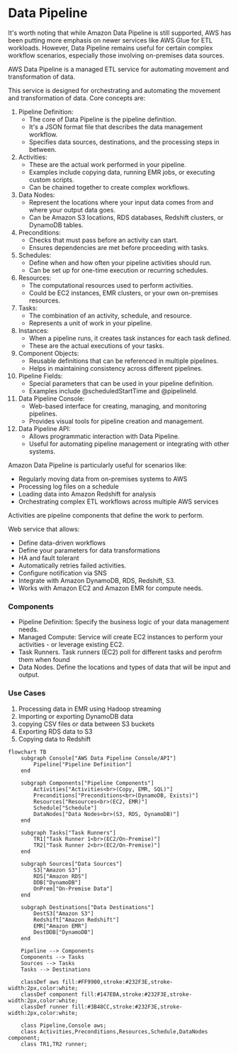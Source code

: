# Data Pipeline

It's worth noting that while Amazon Data Pipeline is still supported, AWS has been putting more emphasis on newer services like AWS Glue for ETL workloads. However, Data Pipeline remains useful for certain complex workflow scenarios, especially those involving on-premises data sources.



AWS Data Pipeline is a managed ETL service for automating movement and transformation of data.

This service is designed for orchestrating and automating the movement and transformation of data. Core concepts are:

1. Pipeline Definition:
   * The core of Data Pipeline is the pipeline definition.
   * It's a JSON format file that describes the data management workflow.
   * Specifies data sources, destinations, and the processing steps in between.
2. Activities:
   * These are the actual work performed in your pipeline.
   * Examples include copying data, running EMR jobs, or executing custom scripts.
   * Can be chained together to create complex workflows.
3. Data Nodes:
   * Represent the locations where your input data comes from and where your output data goes.
   * Can be Amazon S3 locations, RDS databases, Redshift clusters, or DynamoDB tables.
4. Preconditions:
   * Checks that must pass before an activity can start.
   * Ensures dependencies are met before proceeding with tasks.
5. Schedules:
   * Define when and how often your pipeline activities should run.
   * Can be set up for one-time execution or recurring schedules.
6. Resources:
   * The computational resources used to perform activities.
   * Could be EC2 instances, EMR clusters, or your own on-premises resources.
7. Tasks:
   * The combination of an activity, schedule, and resource.
   * Represents a unit of work in your pipeline.
8. Instances:
   * When a pipeline runs, it creates task instances for each task defined.
   * These are the actual executions of your tasks.
9. Component Objects:
   * Reusable definitions that can be referenced in multiple pipelines.
   * Helps in maintaining consistency across different pipelines.
10. Pipeline Fields:
    * Special parameters that can be used in your pipeline definition.
    * Examples include @scheduledStartTime and @pipelineId.
11. Data Pipeline Console:
    * Web-based interface for creating, managing, and monitoring pipelines.
    * Provides visual tools for pipeline creation and management.
12. Data Pipeline API:
    * Allows programmatic interaction with Data Pipeline.
    * Useful for automating pipeline management or integrating with other systems.

Amazon Data Pipeline is particularly useful for scenarios like:

* Regularly moving data from on-premises systems to AWS
* Processing log files on a schedule
* Loading data into Amazon Redshift for analysis
* Orchestrating complex ETL workflows across multiple AWS services



Activities are pipeline components that define the work to perform.



Web service that allows:

* Define data-driven workflows
* Define your parameters for data transformations
* HA and fault tolerant
* Automatically retries failed activities.&#x20;
* Configure notification via SNS
* Integrate with Amazon DynamoDB, RDS, Redshift, S3.
* Works with Amazon EC2 and Amazon EMR for compute needs.

### Components

* Pipeline Definition: Specify the business logic of your data management needs.
* Managed Compute: Service will create EC2 instances to perform your activities - or leverage existing EC2.&#x20;
* Task Runners. Task runners (EC2) poll for different tasks and perofrm them when found&#x20;
* Data Nodes. Define the locations and types of data that will be input and output.

### Use Cases

1. Processing data in EMR using Hadoop streaming
2. Importing or exporting DynamoDB data
3. copying CSV files or data between S3 buckets&#x20;
4. Exporting RDS data to S3
5. Copying data to Redshift



```mermaid
flowchart TB
    subgraph Console["AWS Data Pipeline Console/API"]
        Pipeline["Pipeline Definition"]
    end

    subgraph Components["Pipeline Components"]
        Activities["Activities<br>(Copy, EMR, SQL)"]
        Preconditions["Preconditions<br>(DynamoDB, Exists)"]
        Resources["Resources<br>(EC2, EMR)"]
        Schedule["Schedule"]
        DataNodes["Data Nodes<br>(S3, RDS, DynamoDB)"]
    end

    subgraph Tasks["Task Runners"]
        TR1["Task Runner 1<br>(EC2/On-Premise)"]
        TR2["Task Runner 2<br>(EC2/On-Premise)"]
    end

    subgraph Sources["Data Sources"]
        S3["Amazon S3"]
        RDS["Amazon RDS"]
        DDB["DynamoDB"]
        OnPrem["On-Premise Data"]
    end

    subgraph Destinations["Data Destinations"]
        DestS3["Amazon S3"]
        Redshift["Amazon Redshift"]
        EMR["Amazon EMR"]
        DestDDB["DynamoDB"]
    end

    Pipeline --> Components
    Components --> Tasks
    Sources --> Tasks
    Tasks --> Destinations

    classDef aws fill:#FF9900,stroke:#232F3E,stroke-width:2px,color:white;
    classDef component fill:#147EBA,stroke:#232F3E,stroke-width:2px,color:white;
    classDef runner fill:#3B48CC,stroke:#232F3E,stroke-width:2px,color:white;

    class Pipeline,Console aws;
    class Activities,Preconditions,Resources,Schedule,DataNodes component;
    class TR1,TR2 runner;
```
